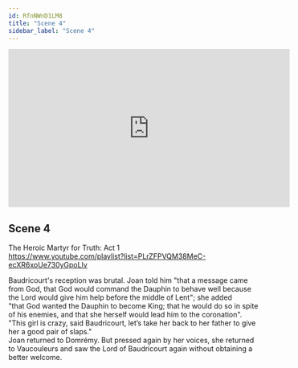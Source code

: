 ```yaml
---
id: RfnNWnD1LM8
title: "Scene 4"
sidebar_label: "Scene 4"
---
```


<div class="video-float-container">
  <iframe
    width="560"
    height="315"
    src="https://www.youtube.com/embed/RfnNWnD1LM8"
    title="YouTube video player"
    frameborder="0"
    allow="accelerometer; autoplay; clipboard-write; encrypted-media; gyroscope; picture-in-picture; web-share"
    referrerpolicy="strict-origin-when-cross-origin"
    allowfullscreen
  ></iframe>
</div>

## Scene 4

The Heroic Martyr for Truth: Act 1   
https://www.youtube.com/playlist?list=PLrZFPVQM38MeC-ecXR6xoUe730yGpoLlv 

Baudricourt's reception was brutal. Joan told him "that a message came from God, that God would command the Dauphin to behave well because the Lord would give him help before the middle of Lent"; she added  
"that God wanted the Dauphin to become King; that he would do so in spite of his enemies, and that she herself would lead him to the coronation".  
"This girl is crazy, said Baudricourt, let’s take her back to her father to give her a good pair of slaps."  
Joan returned to Domrémy. But pressed again by her voices, she returned to Vaucouleurs and saw the Lord of Baudricourt again without obtaining a better welcome.
